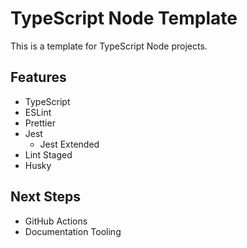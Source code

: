 # TypeScript Node Template

This is a template for TypeScript Node projects.

## Features

- TypeScript
- ESLint
- Prettier
- Jest
  - Jest Extended
- Lint Staged
- Husky

## Next Steps

- GitHub Actions
- Documentation Tooling

